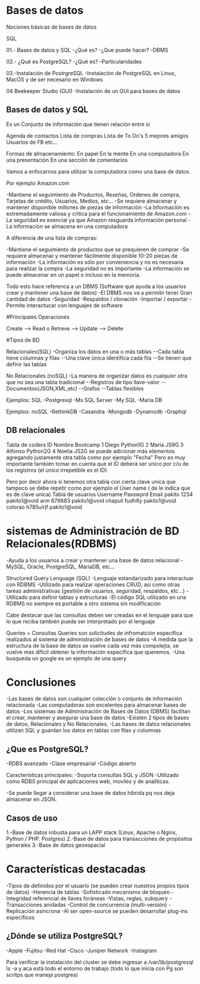 # Bases de datos

Nociones básicas de bases de datos 

SQL

01.- Bases de datos y SQL 
-¿Qué es?
-¿Que puede hacer?
-DBMS

02.- ¿Qué es PostgreSQL?
-¿Qué es?
-Particularidades

03.-Instalación de PostrgreSQL
-Instalación de PostgreSQL en Linux, MacOS y de ser necesario en Windows

04 Beekeeper Studio (GUI)
-Instalación de un GUI para bases de datos

## Bases de datos y SQL 

Es un Conjunto de información que tienen relación entre si 

Agenda de contactos 
Lista de compras
Lista de To Do's
5 mejores amigos
Usuarios de FB etc...

Formas de almacenamiento:
En papel 
En la mente
En una computadora
En una presentación 
En una sección de comentarios

Vamos a enfocarnos para utilizar la computadora como una base de datos.

Por ejemplo Amazon.com

-Mantiene el seguimiento de Productos, Reseñas, Ordenes de compra, Tarjetas de crédito, Usuarios, Medios, etc...
-Se requiere almacenar y mantener disponible millones de piezas de información 
-La información es extremadamente valiosa y crítica para el funcionamiento de Amazon.com
-La seguridad es esencial ya que Amazon resguarda información personal
-La información se almacena en una computadora 

A diferencia de una lista de compras:

-Mantiene el seguimiento de productos que se prequieren de comprar
-Se requiere almacenar y mantener fácilmente disponible 10-20 piezas de información 
-La información es sólo por conveniencia y no es necesaria para realizar la compra
-La seguridad no es importante
-La información se puede almacenar en un papel o incluso en la memoria.

Todo esto hace referenca a un DBMS
(Software que ayuda a los usuarios crear y mantener una base de datos)
-El DBMS nos va a permitir tener Gran cantidad de datos
-Seguridad
-Respaldos / clonación 
-Importar / exportar
-Permite interactucar con lenguajes de software

#Principales Operaciones

Create --> Read o Retreve --> Update --> Delete

#Tipos de BD

Relacionales(SQL)
-Organiza los datos en una o más tablas
--Cada tabla tiene columnas y filas
--Una clave única identifica cada fila
--Se tienen que definir las tablas

No Relacionales (noSQL)
-La manera de organizar datos es cualquier otra que no sea una tabla tradicional
--Registros de tipo llave-valor
--Documentos(JSON,XML,etc)
--Grafos
--Tablas flexibles

Ejemplos: SQL 
-Postgresql
-Ms  SQL Server
-My SQL
-Maria DB

Ejemplos: noSQL 
-RethinkDB
-Casandra
-Mongodb
-Dynamodb
-Graphql

## DB relacionales
Tabla de coders
ID     Nombre     Bootcamp
1       Diego       Python1G
2       Maria       JS9G
3       Alfonso     Python2G
4       Noelia      JS2G
se puede adicionar más elementos agregando justamente otra tabla como por ejemplo "Fecha"
Pero es muy importante también tomar en cuenta que el ID deberá ser unico por c/u de los registros (el unico irrepetible es el ID)

Pero por decir ahora si tenemos otra tabla con cierta clave unica que tampoco se debe repetir como por ejemplo el User name  ( de le indica que es de clave unica)
Tabla de usuarios
Username     Passwprd     Email
pakito       1234      pakito1@void
arm          678683    pakito1@void
chapuli      fudh8y    pakito1@void
colorao     h785uirjf  pakito1@void

# sistemas de Administración de BD Relacionales(RDBMS)

-Ayuda a los usuarios a crear y mantener una base de datos relacional
-MySQL, Oracle, PostgreSQL, MariaDB, etc...

Structured Query Lenguage (SQL)
-Lenguaje estandarizado para interactuar con RDBMS
-Utilizado para realizar operaciones CRUD, así como otras tareas administrativas (gestiión de usuarios, seguridad, respaldos, etc...)
-Utilizado para definir tablas y estructuras
-El código SQL utilizado en una RDBMS no siempre es portable a otro sistema sin modificación

Cabe destacar que las consultas deben ser creadas en el lenguaje para que lo que reciba también pueda ser interpretado por el lenguaje

Queries = Consultas
Queries son solicitudes de infromatción específica realizados al sistema de administración de bases de datos
-A medida que la estructura de la base de datos se vuelve cada vez más compolejta, se vuelve más dificil obtener la información específica que queremos.
-Una busqueda un google es un ejemplo de una query

# Conclusiones

-Las bases de datos son cualquier colección o conjunto de información relacionada
-Las computadoras son excelentes para almacenar bases de datos
-Los sistemas de Administración de Bases de Datos (DBMS) facilitan el crear, mantener y asegurar una base de datos
-Existen 2 tipos de bases de datos, Relacionales y No Relacionales.
-Las bases de datos  relacionales utilizan SQL y guardan los datos en tablas con filas y columnas

## ¿Que es PostgreSQL?
-RDBS avanzado
-Clase empresarial
-Código abierto

Características principales:
-Soporta consultas SQL y JSON
-Utilizado como RDBS principal de aplicaciones web, moviles y de analíticas.

-Se puede llegar a considerar una base de datos hibrida pq nos deja almacenar en JSON.

## Casos de uso
1.-Base de datos robusta para un LAPP stack (Linux, Apache o Nginx, Python / PHP. Postgres)
2.-Base de datos para transacciones de propósitos generales
3.-Base de datos geoespacial

# Características destacadas
-Tipos de definidos por el usuario  (se pueden crear nuestros propios tipos de datos)
-Herencia de tablas
-Sofisticado mecanismo de bloqueo
-Integridad referencial de llaves foráneas
-Vistas, reglas, subquery
-Transacciones anidadas
-Control de concurrencia (multi-versión)
-Replicación asíncrona
-Al ser open-source se pueden desarrollar plug-ins específicos

## ¿Dónde se utiliza PostgreSQL?
-Apple
-Fujitsu
-Red Hat
-Cisco
-Juniper Network
-Instagram

Para verificar la instalación del cluster se debe ingresar a /var/lib/postgresql ls -a y aca está todo el entorno de trabajo (todo lo que inicia con Pg son scritps que maneja postgres)


